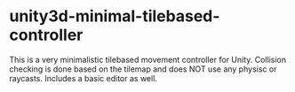 # unity3d-minimal-tilebased-controller
This is a very minimalistic tilebased movement controller for Unity. Collision checking is done based on the tilemap and does NOT use any physisc or raycasts. Includes a basic editor as well.
